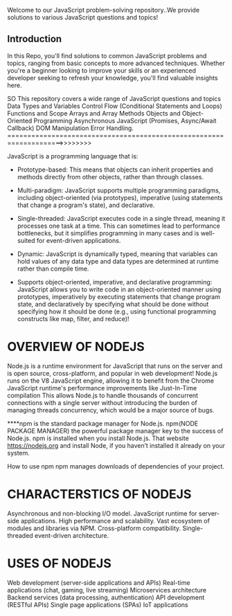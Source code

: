 Welcome to our JavaScript problem-solving repository..We provide solutions to various JavaScript questions and topics!

## Introduction
In this Repo, you'll find solutions to common JavaScript problems and topics, ranging from basic concepts to more advanced techniques. Whether you're a beginner looking to improve your skills or an experienced developer seeking to refresh your knowledge, you'll find valuable insights here.

SO This repository covers a wide range of JavaScript questions and topics
Data Types and Variables
Control Flow (Conditional Statements and Loops)
Functions and Scope
Arrays and Array Methods
Objects and Object-Oriented Programming
Asynchronous JavaScript (Promises, Async/Await  Callback)
DOM Manipulation
Error Handling.
====================================================================>>>>>>>>

JavaScript is a programming language that is:

* Prototype-based: This means that objects can inherit properties and methods directly from other objects, rather than through classes.

* Multi-paradigm: JavaScript supports multiple programming paradigms, including object-oriented (via prototypes), imperative (using statements that change a program's state), and declarative.
* Single-threaded: JavaScript executes code in a single thread, meaning it processes one task at a time. This can sometimes lead to performance bottlenecks, but it simplifies programming in many cases and is well-suited for event-driven applications.

* Dynamic: JavaScript is dynamically typed, meaning that variables can hold values of any data type and data types are determined at runtime rather than compile time.

* Supports object-oriented, imperative, and declarative programming: JavaScript allows you to write code in an object-oriented manner using prototypes, imperatively by executing statements that change program state, and declaratively by specifying what should be done without specifying how it should be done (e.g., using functional programming constructs like map, filter, and reduce)!


# OVERVIEW OF NODEJS
Node.js is a runtime environment for JavaScript that runs on the server and is open source, cross-platform, and popular in web development!
Node.js runs on the V8 JavaScript engine, allowing it to benefit from the Chrome JavaScript runtime's performance improvements like Just-In-Time compilation
This allows Node.js to handle thousands of concurrent connections with a single server without introducing the burden of managing threads concurrency, which would be a major source of bugs.


****npm is the standard package manager for Node.js.
 npm(NODE PACKAGE MANAGER) the powerful package manager key to the success of Node.js.
 npm is installed when you install Node.js. That website https://nodejs.org and install Node, if you haven’t installed it already on your system.

 How to use npm
npm manages downloads of dependencies of your project.

# CHARACTERSTICS OF NODEJS
Asynchronous and non-blocking I/O model.
JavaScript runtime for server-side applications.
High performance and scalability.
Vast ecosystem of modules and libraries via NPM.
Cross-platform compatibility.
Single-threaded event-driven architecture.

# USES OF NODEJS
Web development (server-side applications and APIs)
Real-time applications (chat, gaming, live streaming)
Microservices architecture
Backend services (data processing, authentication)
API development (RESTful APIs)
Single page applications (SPAs)
IoT applications